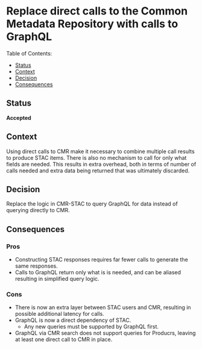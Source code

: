 # Replace direct calls to the Common Metadata Repository with calls to GraphQL

Table of Contents:
* [Status](#status)
* [Context](#context)
* [Decision](#decision)
* [Consequences](#consequences)

## Status

__Accepted__

## Context

Using direct calls to CMR make it necessary to combine multiple call results to produce STAC items. There is also no mechanism to call for only what fields are needed. This results in extra overhead, both in terms of number of calls needed and extra data being returned that was ultimately discarded.

## Decision

Replace the logic in CMR-STAC to query GraphQL for data instead of querying directly to CMR.

## Consequences

### Pros
* Constructing STAC responses requires far fewer calls to generate the same responses.
* Calls to GraphQL return only what is is needed, and can be aliased resulting in simplified query logic.

### Cons
* There is now an extra layer between STAC users and CMR, resulting in possible additional latency for calls.
* GraphQL is now a direct dependency of STAC.
  * Any new queries must be supported by GraphQL first.
* GraphQL via CMR search does not support queries for Producrs, leaving at least one direct call to CMR in place.
